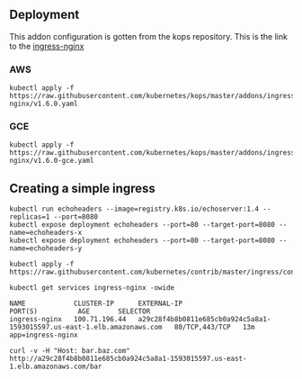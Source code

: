 ## Deployment
This addon configuration is gotten from the kops repository. This is the link to the [ingress-nginx](https://github.com/kubernetes/kops/tree/master/addons/ingress-nginx)

### AWS
```
kubectl apply -f https://raw.githubusercontent.com/kubernetes/kops/master/addons/ingress-nginx/v1.6.0.yaml
```

### GCE
```
kubectl apply -f https://raw.githubusercontent.com/kubernetes/kops/master/addons/ingress-nginx/v1.6.0-gce.yaml
```

## Creating a simple ingress

```
kubectl run echoheaders --image=registry.k8s.io/echoserver:1.4 --replicas=1 --port=8080
kubectl expose deployment echoheaders --port=80 --target-port=8080 --name=echoheaders-x
kubectl expose deployment echoheaders --port=80 --target-port=8080 --name=echoheaders-y

kubectl apply -f https://raw.githubusercontent.com/kubernetes/contrib/master/ingress/controllers/nginx/examples/ingress.yaml

kubectl get services ingress-nginx -owide

NAME            CLUSTER-IP      EXTERNAL-IP                                                               PORT(S)          AGE       SELECTOR
ingress-nginx   100.71.196.44   a29c28f4b8b0811e685cb0a924c5a8a1-1593015597.us-east-1.elb.amazonaws.com   80/TCP,443/TCP   13m       app=ingress-nginx

curl -v -H "Host: bar.baz.com" http://a29c28f4b8b0811e685cb0a924c5a8a1-1593015597.us-east-1.elb.amazonaws.com/bar
```